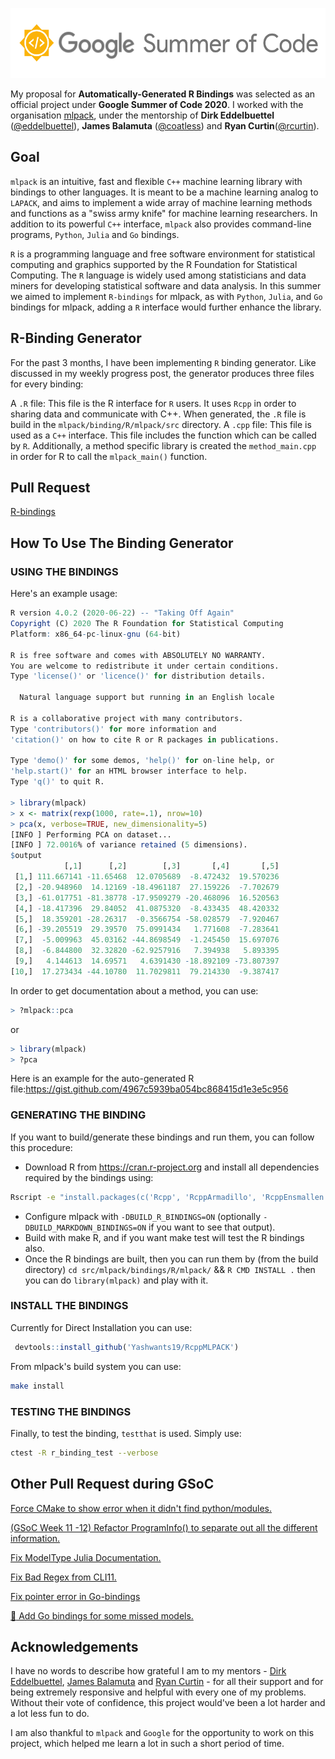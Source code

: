 <p align="center">
  <img width="556" height="112" src="https://github.com/Yashwants19/GSoC-2020-Work-Report/blob/master/src/gsoc.png">
</p>

My proposal for **Automatically-Generated R Bindings** was selected as an official project under **Google Summer of Code 2020**. I worked with the organisation [mlpack](https://github.com/mlpack/), under the mentorship of **Dirk Eddelbuettel** ([@eddelbuettel](https://github.com/eddelbuettel)), **James Balamuta** ([@coatless](https://github.com/coatless)) and **Ryan Curtin**([@rcurtin](https://github.com/rcurtin)).

## Goal

`mlpack` is an intuitive, fast and flexible `C++` machine learning library with bindings to other languages. It is meant to be a machine learning analog to `LAPACK`, and aims to implement a wide array of machine learning methods and functions as a "swiss army knife" for machine learning researchers. In addition to its powerful `C++` interface, `mlpack` also provides command-line programs, `Python`, `Julia` and `Go` bindings.

`R` is a programming language and free software environment for statistical computing and graphics supported by the R Foundation for Statistical Computing. The `R` language is widely used among statisticians and data miners for developing statistical software and data analysis. In this summer we aimed to implement `R-bindings` for mlpack, as with `Python`, `Julia`, and `Go` bindings for mlpack, adding a `R` interface would further enhance the library.

## R-Binding Generator
For the past 3 months, I have been implementing `R` binding generator. Like discussed in my weekly progress post, the generator produces three files for every binding:

A `.R` file: This file is the R interface for `R` users. It uses `Rcpp` in order to sharing data and communicate with C++. When generated, the `.R` file is build in the `mlpack/binding/R/mlpack/src` directory.
A `.cpp` file: This file is used as a `C++` interface. This file includes the function which can be called by `R`.
Additionally, a method specific library is created the `method_main.cpp` in order for R to call the `mlpack_main()` function.


## Pull Request
[R-bindings](https://github.com/mlpack/mlpack/pull/2556)

## How To Use The Binding Generator
### USING THE BINDINGS
Here's an example usage:

```R
R version 4.0.2 (2020-06-22) -- "Taking Off Again"
Copyright (C) 2020 The R Foundation for Statistical Computing
Platform: x86_64-pc-linux-gnu (64-bit)

R is free software and comes with ABSOLUTELY NO WARRANTY.
You are welcome to redistribute it under certain conditions.
Type 'license()' or 'licence()' for distribution details.

  Natural language support but running in an English locale

R is a collaborative project with many contributors.
Type 'contributors()' for more information and
'citation()' on how to cite R or R packages in publications.

Type 'demo()' for some demos, 'help()' for on-line help, or
'help.start()' for an HTML browser interface to help.
Type 'q()' to quit R.

> library(mlpack)
> x <- matrix(rexp(1000, rate=.1), nrow=10)
> pca(x, verbose=TRUE, new_dimensionality=5)
[INFO ] Performing PCA on dataset...
[INFO ] 72.0016% of variance retained (5 dimensions).
$output
            [,1]      [,2]        [,3]       [,4]       [,5]
 [1,] 111.667141 -11.65468  12.0705689  -8.472432  19.570236
 [2,] -20.948960  14.12169 -18.4961187  27.159226  -7.702679
 [3,] -61.017751 -81.38778 -17.9509279 -20.468096  16.520563
 [4,] -18.417396  29.84052  41.0875320  -8.433435  48.420332
 [5,]  18.359201 -28.26317  -0.3566754 -58.028579  -7.920467
 [6,] -39.205519  29.39570  75.0991434   1.771608  -7.283641
 [7,]  -5.009963  45.03162 -44.8698549  -1.245450  15.697076
 [8,]  -6.844800  32.32820 -62.9257916   7.394938   5.893395
 [9,]   4.144613  14.69571   4.6391430 -18.892109 -73.807397
[10,]  17.273434 -44.10780  11.7029811  79.214330  -9.387417
```
In order to get documentation about a method, you can use:
```R
> ?mlpack::pca
```
or
```R
> library(mlpack)
> ?pca
```
Here is an example for the auto-generated R file:https://gist.github.com/4967c5939ba054bc868415d1e3e5c956

### GENERATING THE BINDING
If you want to build/generate these bindings and run them, you can follow this procedure:

* Download R from https://cran.r-project.org and install all dependencies required by the bindings using:
```sh
Rscript -e "install.packages(c('Rcpp', 'RcppArmadillo', 'RcppEnsmallen', 'BH', 'roxygen2', 'testthat'))"
```
* Configure mlpack with `-DBUILD_R_BINDINGS=ON` (optionally `-DBUILD_MARKDOWN_BINDINGS=ON` if you want to see that output).
* Build with make R, and if you want make test will test the R bindings also.
* Once the R bindings are built, then you can run them by (from the build directory) `cd src/mlpack/bindings/R/mlpack/` && `R CMD INSTALL .` then you can do `library(mlpack)` and play with it.

### INSTALL THE BINDINGS
Currently for Direct Installation you can use:
```R
 devtools::install_github('Yashwants19/RcppMLPACK')
```

From mlpack's build system you can use:
```sh
make install
```
### TESTING THE BINDINGS
Finally, to test the binding, `testthat` is used. Simply use:

```sh
ctest -R r_binding_test --verbose
```

## Other Pull Request during GSoC
[Force CMake to show error when it didn't find python/modules.](https://github.com/mlpack/mlpack/pull/2568)

[(GSoC Week 11 -12) Refactor ProgramInfo() to separate out all the different information.](https://github.com/mlpack/mlpack/pull/2558)

[Fix ModelType Julia Documentation. ](https://github.com/mlpack/mlpack/pull/2530)

[Fix Bad Regex from CLI11. ](https://github.com/mlpack/mlpack/pull/2520)

[Fix pointer error in Go-bindings ](https://github.com/mlpack/mlpack/pull/2483)

[:rocket: Add Go bindings for some missed models.](https://github.com/mlpack/mlpack/pull/2460)

## Acknowledgements
I have no words to describe how grateful I am to my mentors -  [Dirk Eddelbuettel](https://github.com/eddelbuettel), [James Balamuta](https://github.com/coatless) and [Ryan Curtin](https://github.com/rcurtin) - for all their support and for being extremely responsive and helpful with every one of my problems. Without their vote of confidence, this project would've been a lot harder and a lot less fun to do.

I am also thankful to `mlpack` and `Google` for the opportunity to work on this project, which helped me learn a lot in such a short period of time.
